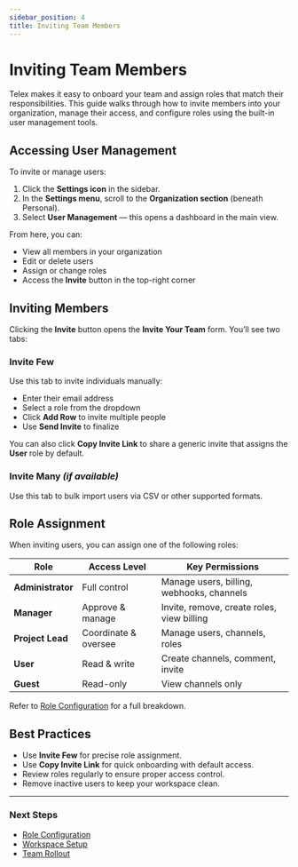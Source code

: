 ```yaml
---
sidebar_position: 4
title: Inviting Team Members
---
```


# Inviting Team Members

Telex makes it easy to onboard your team and assign roles that match their responsibilities. This guide walks through how to invite members into your organization, manage their access, and configure roles using the built-in user management tools.


## Accessing User Management

To invite or manage users:

1. Click the **Settings icon** in the sidebar.
2. In the **Settings menu**, scroll to the **Organization section** (beneath Personal).
3. Select **User Management** — this opens a dashboard in the main view.

From here, you can:
- View all members in your organization
- Edit or delete users
- Assign or change roles
- Access the **Invite** button in the top-right corner


## Inviting Members

Clicking the **Invite** button opens the **Invite Your Team** form. You’ll see two tabs:

### Invite Few
Use this tab to invite individuals manually:
- Enter their email address
- Select a role from the dropdown
- Click **Add Row** to invite multiple people
- Use **Send Invite** to finalize

You can also click **Copy Invite Link** to share a generic invite that assigns the **User** role by default.

### Invite Many *(if available)*
Use this tab to bulk import users via CSV or other supported formats.


## Role Assignment

When inviting users, you can assign one of the following roles:

| Role          | Access Level         | Key Permissions |
|---------------|----------------------|------------------|
| **Administrator** | Full control | Manage users, billing, webhooks, channels |
| **Manager**       | Approve & manage | Invite, remove, create roles, view billing |
| **Project Lead**  | Coordinate & oversee | Manage users, channels, roles |
| **User**          | Read & write | Create channels, comment, invite |
| **Guest**         | Read-only | View channels only |

Refer to [Role Configuration](./roles_permissions.md) for a full breakdown.


## Best Practices

- Use **Invite Few** for precise role assignment.
- Use **Copy Invite Link** for quick onboarding with default access.
- Review roles regularly to ensure proper access control.
- Remove inactive users to keep your workspace clean.

---

### Next Steps

- [Role Configuration](./roles_permissions.md)
- [Workspace Setup](./workspace_setup.md)
- [Team Rollout](./team_rollout.md)